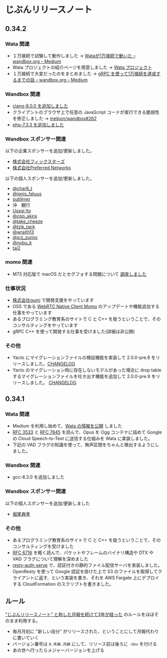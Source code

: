 # じぶんリリースノート

## 0.34.2

### Wata 関連

- １万接続で試験して動作しました → [Wataが1万接続で動いた – wandbox.org – Medium](https://medium.com/wandbox-org/wata%E3%81%8C1%E4%B8%87%E6%8E%A5%E7%B6%9A%E3%81%A7%E5%8B%95%E3%81%84%E3%81%9F-7d9eab20a144)
- Wata プロジェクトの紹介ページを用意しました → [Wata プロジェクト](https://gist.github.com/melpon/8ba5197d71ece3b034abfcd0f7cb10db)
- １万接続で大変だったのをまとめました → [gRPC を使って1万接続を達成するまでの話 – wandbox.org – Medium](https://medium.com/wandbox-org/grpc-%E3%82%92%E4%BD%BF%E3%81%A3%E3%81%A61%E4%B8%87%E6%8E%A5%E7%B6%9A%E3%82%92%E9%81%94%E6%88%90%E3%81%99%E3%82%8B%E3%81%BE%E3%81%A7%E3%81%AE%E8%A9%B1-cf5cd310a71d)

### Wandbox 関連

- [clang-8.0.0 を追加しました](https://medium.com/wandbox-org/wandbox-%E3%81%AB-clang-8-0-0-%E3%82%92%E8%BF%BD%E5%8A%A0%E3%81%97%E3%81%BE%E3%81%97%E3%81%9F-9edf4cb7cec2)
- クライアントのブラウザ上で任意の JavaScript コードが実行できる脆弱性を修正しました → [melpon/wandbox#262](https://github.com/melpon/wandbox/issues/262)
- [php-7.3.3 を追加しました](https://medium.com/wandbox-org/wandbox-%E3%81%AB-php-7-3-3-%E3%82%92%E8%BF%BD%E5%8A%A0%E3%81%97%E3%81%BE%E3%81%97%E3%81%9F-1b5d9f32c569)

### Wandbox スポンサー関連

以下の企業スポンサーを追加/更新しました。

- [株式会社フィックスターズ](http://www.fixstars.com/)
- [株式会社Preferred Networks](https://www.preferred-networks.jp/)

以下の個人スポンサーを追加/更新しました。

- [@char8_t](https://twitter.com/char8_t)
- [@ignis_fatuus](https://twitter.com/ignis_fatuus)
- [sublimer](https://twitter.com/lz650sss)
- 沖　観行
- [Usagi Ito](https://twitter.com/USAGI_WRP)
- [@cpp_akira](https://twitter.com/cpp_akira)
- [@take_cheeze](https://github.com/take-cheeze)
- [@tzik_tack](https://twitter.com/tzik_tack)
- [@wraith13](https://twitter.com/wraith13)
- [@srz_zumix](https://twitter.com/srz_zumix)
- [@nobu_k](https://twitter.com/nobu_k)
- [tai2](https://blog.tai2.net/pages/about.html)

### momo 関連

- M73 対応版で macOS だとセグフォする問題について [調査しました](https://github.com/shiguredo/momo/pull/59#issuecomment-469357182)

### 仕事状況

- [株式会社gumi](https://gu3.co.jp/) で開発支援をやっています
- OSS である [WebRTC Native Client Momo](https://github.com/shiguredo/momo) のアップデートや機能追加する仕事をやっています
- あるプログラミング教育系のサイトで C と C++ を扱うということで、そのコンサルティングをやっています
- gRPC C++ を使って開発する仕事を受けました(詳細は非公開)

### その他

- Yacto にマイグレーションファイルの検証機能を実装して 2.0.0-pre.8 をリリースしました。[CHANGELOG](https://github.com/gumi/yacto/blob/master/CHANGELOG.md#200-pre8)
- Yacto のマイグレーション時に存在しないモデルがあった場合に drop table するマイグレーションファイルを吐き出す機能を追加して 2.0.0-pre.9 をリリースしました。 [CHANGELOG](https://github.com/gumi/yacto/blob/master/CHANGELOG.md#200-pre9)

## 0.34.1

### Wata 関連

- Medium を利用し始めて、[Wata の情報を公開](https://link.medium.com/UOpDBi2OqU) しました
- [RFC 3533](https://melpon.github.io/rfc/rfc3533.xml) と [RFC 7845](https://melpon.github.io/rfc/rfc7845.xml) を読んで、Opus を Ogg コンテナに詰めて Google の Cloud Speech-to-Text に送信する仕組みを Wata に実装しました。
- 下記の VAD フラグの知識を使って、無声区間をちゃんと検出するようにしました。

### Wandbox 関連

- gcc-8.3.0 を追加しました

### Wandbox スポンサー関連

以下の個人スポンサーを追加/更新しました

- [堀尾典孝](https://twitter.com/holyshared)

### その他

- あるプログラミング教育系のサイトで C と C++ を扱うということで、そのコンサルティングを受けました
- [RFC 6716](https://melpon.github.io/rfc/rfc6716.xml) を軽く読んで、パケットやフレームのバイナリ構造や DTX や VAD フラグについて理解を深めました
- [resty-auth-serve](https://github.com/melpon/resty-auth-serve) で、認証付きの静的ファイル配信サーバを実装しました。OpenResty を使って Google 認証を掛けた上で S3 のファイルを取得してクライアントに返す、という実装を書き、それを AWS Fargate 上にデプロイする CloudFormation のスクリプトを書きました。

## ルール

["じぶんリリースノート" と称した月報を続けて3年が経った](https://blog.a-know.me/entry/2019/02/02/214612) のルールをほぼそのまま利用する。

- 毎月月初に "新しい自分" がリリースされた、ということにして月報代わりに書いていく
- バージョン番号は `0.年齢.月齢` にして、リリース前は後ろに `-dev` を付ける
- あの世へ行ったらメジャーバージョンを上げる
